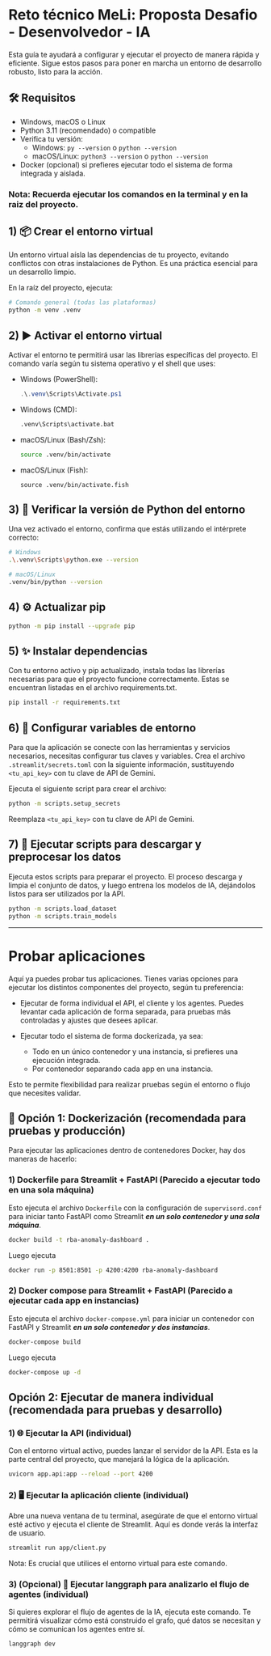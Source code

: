 # Reto técnico MeLi: Proposta Desafio - Desenvolvedor - IA

Esta guía te ayudará a configurar y ejecutar el proyecto de manera rápida y eficiente. Sigue estos pasos para poner
en marcha un entorno de desarrollo robusto, listo para la acción.

## 🛠️ Requisitos

- Windows, macOS o Linux
- Python 3.11 (recomendado) o compatible
- Verifica tu versión:
    - Windows: `py --version` o `python --version`
    - macOS/Linux: `python3 --version` o `python --version`
- Docker (opcional) si prefieres ejecutar todo el sistema de forma integrada y aislada.


### Nota: Recuerda ejecutar los comandos en la terminal y en la raiz del proyecto. 

## 1) 📦 Crear el entorno virtual

Un entorno virtual aísla las dependencias de tu proyecto, evitando conflictos con otras instalaciones 
de Python. Es una práctica esencial para un desarrollo limpio.

En la raíz del proyecto, ejecuta:

```bash
# Comando general (todas las plataformas)
python -m venv .venv
```

## 2) ▶️ Activar el entorno virtual

Activar el entorno te permitirá usar las librerías específicas del proyecto.
El comando varía según tu sistema operativo y el shell que uses:

- Windows (PowerShell):
  ```powershell
  .\.venv\Scripts\Activate.ps1
  ```
- Windows (CMD):
  ```cmd
  .venv\Scripts\activate.bat
  ```
- macOS/Linux (Bash/Zsh):
  ```bash
  source .venv/bin/activate
  ```
- macOS/Linux (Fish):
  ```fish
  source .venv/bin/activate.fish
  ```

## 3) 🐍 Verificar la versión de Python del entorno

Una vez activado el entorno, confirma que estás utilizando el intérprete correcto:

```bash
# Windows
.\.venv\Scripts\python.exe --version
```

```bash
# macOS/Linux
.venv/bin/python --version
```

## 4) ⚙️ Actualizar pip

```bash
python -m pip install --upgrade pip
```

## 5) ✨ Instalar dependencias

Con tu entorno activo y pip actualizado, instala todas las librerías necesarias para que el proyecto funcione correctamente.
Estas se encuentran listadas en el archivo requirements.txt.

```bash
pip install -r requirements.txt
```

## 6) 🔑 Configurar variables de entorno

Para que la aplicación se conecte con las herramientas y servicios necesarios,
necesitas configurar tus claves y variables. Crea el archivo `.streamlit/secrets.toml`
con la siguiente información, sustituyendo `<tu_api_key>` con tu clave de API de Gemini.

Ejecuta el siguiente script para crear el archivo:
```bash
python -m scripts.setup_secrets
```
Reemplaza `<tu_api_key>` con tu clave de API de Gemini.


## 7) 🦾 Ejecutar scripts para descargar y preprocesar los datos

Ejecuta estos scripts para preparar el proyecto. El proceso descarga y limpia el conjunto de datos,
y luego entrena los modelos de IA, dejándolos listos para ser utilizados por la API.


```bash
python -m scripts.load_dataset
python -m scripts.train_models
```

---
# Probar aplicaciones

Aquí ya puedes probar tus aplicaciones. Tienes varias opciones para ejecutar los distintos componentes
del proyecto, según tu preferencia:

- Ejecutar de forma individual el API, el cliente y los agentes. Puedes levantar cada aplicación de forma separada,
para pruebas más controladas y ajustes que desees aplicar.

- Ejecutar todo el sistema de forma dockerizada, ya sea:

  - Todo en un único contenedor y una instancia, si prefieres una ejecución integrada.
  - Por contenedor separando cada app en una instancia. 

Esto te permite flexibilidad para realizar pruebas según el entorno o flujo que necesites validar.

## 🐳 Opción 1: Dockerización (recomendada para pruebas y producción)

Para ejecutar las aplicaciones dentro de contenedores Docker, hay dos maneras de hacerlo:

### 1) Dockerfile para Streamlit + FastAPI (Parecido a ejecutar todo en una sola máquina)

Esto ejecuta el archivo `Dockerfile` con la configuración de `supervisord.conf`
para iniciar tanto FastAPI como Streamlit **_en un solo contenedor y una sola máquina_**.

```bash
docker build -t rba-anomaly-dashboard .
```

Luego ejecuta

```bash
docker run -p 8501:8501 -p 4200:4200 rba-anomaly-dashboard
```

### 2) Docker compose para Streamlit + FastAPI (Parecido a ejecutar cada app en instancias)

Esto ejecuta el archivo `docker-compose.yml` para iniciar un contenedor con FastAPI y Streamlit
**_en un solo contenedor y dos instancias_**.

```bash
docker-compose build
```

Luego ejecuta

```bash
docker-compose up -d
```

## Opción 2: Ejecutar de manera individual (recomendada para pruebas y desarrollo)

### 1) 🌐 Ejecutar la API (individual)

Con el entorno virtual activo, puedes lanzar el servidor de la API.
Esta es la parte central del proyecto, que manejará la lógica de la aplicación.

```bash
uvicorn app.api:app --reload --port 4200
```

### 2) 🖥️ Ejecutar la aplicación cliente (individual)

Abre una nueva ventana de tu terminal, asegúrate de que el entorno virtual esté activo y ejecuta el cliente de Streamlit.
Aquí es donde verás la interfaz de usuario.

```bash
streamlit run app/client.py
```
Nota: Es crucial que utilices el entorno virtual para este comando.

### 3) (Opcional) 🧠 Ejecutar langgraph para analizarlo el flujo de agentes (individual)

Si quieres explorar el flujo de agentes de la IA, ejecuta este comando. Te permitirá visualizar cómo está construido el
grafo, qué datos se necesitan y cómo se comunican los agentes entre sí.

```bash
langgraph dev
```
